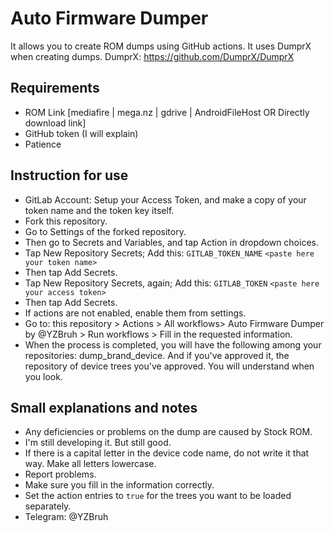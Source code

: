 # Auto Firmware Dumper
It allows you to create ROM dumps using GitHub actions. It uses DumprX when creating dumps.
DumprX: https://github.com/DumprX/DumprX

## Requirements
- ROM Link [mediafire | mega.nz | gdrive | AndroidFileHost OR Directly download link]
- GitHub token (I will explain)
- Patience

## Instruction for use
- GitLab Account: Setup your Access Token, and make a copy of your token name and the token key itself.
- Fork this repository.
- Go to Settings of the forked repository.
- Then go to Secrets and Variables, and tap Action in dropdown choices.
- Tap New Repository Secrets;
Add this:
`GITLAB_TOKEN_NAME`
`<paste here your token name>`
- Then tap Add Secrets.
- Tap New Repository Secrets, again;
Add this:
`GITLAB_TOKEN`
`<paste here your access token>`
- Then tap Add Secrets.
- If actions are not enabled, enable them from settings.
- Go to: this repository > Actions > All workflows> Auto Firmware Dumper by @YZBruh > Run workflows > Fill in the requested information.
- When the process is completed, you will have the following among your repositories: dump_brand_device. And if you've approved it, the repository of device trees you've approved. You will understand when you look.

## Small explanations and notes
- Any deficiencies or problems on the dump are caused by Stock ROM.
- I'm still developing it. But still good.
- If there is a capital letter in the device code name, do not write it that way. Make all letters lowercase.
- Report problems.
- Make sure you fill in the information correctly.
- Set the action entries to `true` for the trees you want to be loaded separately.
- Telegram: @YZBruh
